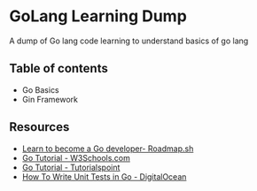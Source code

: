 # GoLang Learning Dump

A dump of Go lang code learning to understand basics of go lang

## Table of contents

- Go Basics
- Gin Framework

## Resources

- [Learn to become a Go developer- Roadmap.sh](https://roadmap.sh/golang)
- [Go Tutorial - W3Schools.com](https://www.w3schools.com/go/)
- [Go Tutorial - Tutorialspoint](https://www.tutorialspoint.com/go/index.htm)
- [How To Write Unit Tests in Go - DigitalOcean](https://www.digitalocean.com/community/tutorials/how-to-write-unit-tests-in-go-using-go-test-and-the-testing-package)
